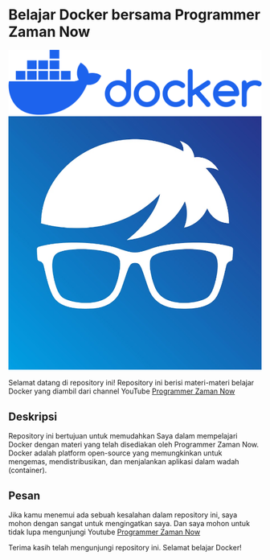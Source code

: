# Belajar Docker bersama Programmer Zaman Now

![Docker](./Asset-Logo/Docker.png)
![Programmer Zaman Now](./Asset-Logo/PZN.jpg)

Selamat datang di repository ini! Repository ini berisi materi-materi belajar Docker yang diambil dari channel YouTube [Programmer Zaman Now][def]

## Deskripsi
Repository ini bertujuan untuk memudahkan Saya dalam mempelajari Docker dengan materi yang telah disediakan oleh Programmer Zaman Now. Docker adalah platform open-source yang memungkinkan untuk mengemas, mendistribusikan, dan menjalankan aplikasi dalam wadah (container).

## Pesan
Jika kamu menemui ada sebuah kesalahan dalam repository ini, saya mohon dengan sangat untuk mengingatkan saya. Dan saya mohon untuk tidak lupa mengunjungi Youtube [Programmer Zaman Now][def]

Terima kasih telah mengunjungi repository ini. Selamat belajar Docker!


[def]: https://www.youtube.com/@ProgrammerZamanNow
